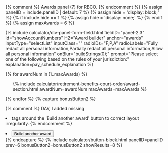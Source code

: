 {% comment %}
Awards panel (7) for RBCO.
{% endcomment %}
{% assign panelID = include.panelID | default: 7 %}
{% assign hide = 'display: block;' %}
{% if include.hide == 1 %} {% assign hide = 'display: none;' %} {% endif %}
{% assign maxAwards = 6 %}
<section id="panel-{{ panelID }}" class="calculator-panel" style="{{ hide }}"  markdown="1">

{% include calculator/div-panel-form-field.html
  fieldID="panel-2.3" id="showAccountNumbers"  H2="Award builder" anchor="awards"
  inputType="selectList" inputClass="" radioIDs="F,P,A"
  radioLabels="Fully redact all personal information,Partially redact all personal information,Allow all personal information"
  onBlur="buildStrings(0);" prompt="Please select one of the following based on the rules of your jurisdiction:"
  explanation=pay_schedule_explanation
%}

{% for awardNum in (1..maxAwards) %}
<ul id="{{awardNum}}awardActiveDiv" class="usa-accordion-bordered award {% if awardNum >= 2 %}hide{% endif %}">
<input id="{{awardNum}}awardActive" type="hidden" value="{% if awardNum >= 2 %}0{% else %}1{% endif %}">
{% include calculator/retirement-benefits-court-order/award-section.html awardNum=awardNum maxAwards=maxAwards %}
</ul>
{% endfor %}
{% capture bonusButton2 %}

{% comment %}
DAV, I added missing <li> tags around the 'Build another award' button to correct layout irregularity.
{% endcomment %}
<li>
<button id="buildAnotherButton" type="button" class="usa-button-secondary build" onclick="activateAward();" markdown="1">Build another award</button>
</li>
{% endcapture %}
{% include calculator/button-block.html panelID=panelID prev=6 bonusButton2=bonusButton2 showResults=8 %}

</section>
